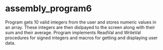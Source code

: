 # assembly_program6
Program gets 10 valid integers from the user and stores numeric values in an array. These integers are then dislpayed to the screen along with their sum and their average. Program implements ReadVal and WriteVal procedures for signed integers and macros for getting and displaying user data.

